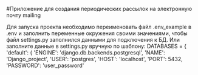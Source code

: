 #Приложение для создания периодических рассылок на электронную почту mailing

Для запуска проекта необходимо переименовать файл .env_example в .env и заполнить переменные окружения своими значениями, чтобы файл settings.py заполнился данными для подключения к БД.
Или заполните данные в settings.py вручную по шаблону: DATABASES = { 'default': { 'ENGINE': 'django.db.backends.postgresql', 'NAME': 'Django_project', 'USER': 'postgres', 'HOST': 'localhost', 'PORT': 5432, 'PASSWORD': 'user_password'

